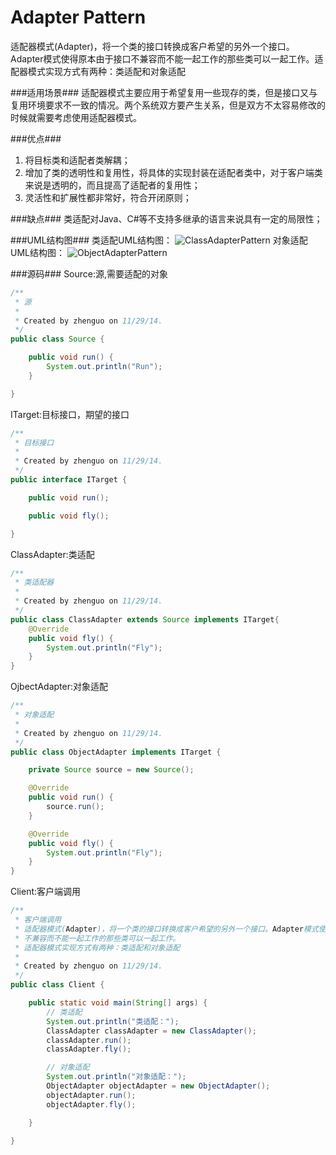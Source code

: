Adapter Pattern
===============

  适配器模式(Adapter)，将一个类的接口转换成客户希望的另外一个接口。Adapter模式使得原本由于接口不兼容而不能一起工作的那些类可以一起工作。适配器模式实现方式有两种：类适配和对象适配

###适用场景###
  适配器模式主要应用于希望复用一些现存的类，但是接口又与复用环境要求不一致的情况。两个系统双方要产生关系，但是双方不太容易修改的时候就需要考虑使用适配器模式。

###优点###
1. 将目标类和适配者类解耦；
2. 增加了类的透明性和复用性，将具体的实现封装在适配者类中，对于客户端类来说是透明的，而且提高了适配者的复用性；
3. 灵活性和扩展性都非常好，符合开闭原则；

###缺点###
  类适配对Java、C#等不支持多继承的语言来说具有一定的局限性；

###UML结构图###
类适配UML结构图：
![ClassAdapterPattern](https://94275.cn/imgs/post/ClassAdapterPattern.png)
对象适配UML结构图：
![ObjectAdapterPattern](https://94275.cn/imgs/post/ObjectAdapterPattern.png)

###源码###
Source:源,需要适配的对象
```java
/**
 * 源
 *
 * Created by zhenguo on 11/29/14.
 */
public class Source {

    public void run() {
        System.out.println("Run");
    }

}
```
ITarget:目标接口，期望的接口
```java
/**
 * 目标接口
 *
 * Created by zhenguo on 11/29/14.
 */
public interface ITarget {

    public void run();

    public void fly();

}
```
ClassAdapter:类适配
```java
/**
 * 类适配器
 *
 * Created by zhenguo on 11/29/14.
 */
public class ClassAdapter extends Source implements ITarget{
    @Override
    public void fly() {
        System.out.println("Fly");
    }
}
```
OjbectAdapter:对象适配
```java
/**
 * 对象适配
 *
 * Created by zhenguo on 11/29/14.
 */
public class ObjectAdapter implements ITarget {

    private Source source = new Source();

    @Override
    public void run() {
        source.run();
    }

    @Override
    public void fly() {
        System.out.println("Fly");
    }
}
```
Client:客户端调用
```java
/**
 * 客户端调用
 * 适配器模式(Adapter)，将一个类的接口转换成客户希望的另外一个接口。Adapter模式使得原本由于接口
 * 不兼容而不能一起工作的那些类可以一起工作。
 * 适配器模式实现方式有两种：类适配和对象适配
 *
 * Created by zhenguo on 11/29/14.
 */
public class Client {

    public static void main(String[] args) {
        // 类适配
        System.out.println("类适配：");
        ClassAdapter classAdapter = new ClassAdapter();
        classAdapter.run();
        classAdapter.fly();

        // 对象适配
        System.out.println("对象适配：");
        ObjectAdapter objectAdapter = new ObjectAdapter();
        objectAdapter.run();
        objectAdapter.fly();

    }

}
```


